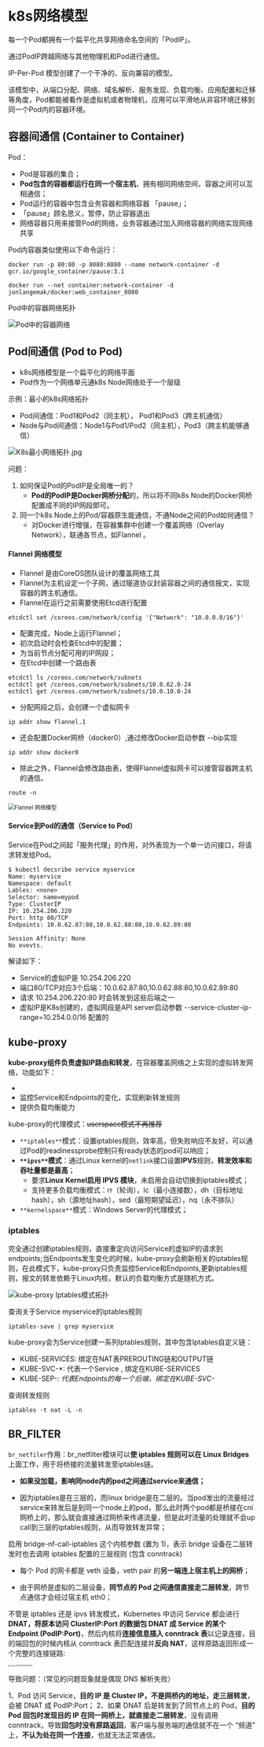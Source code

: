 

# k8s网络模型

每一个Pod都拥有一个扁平化共享网络命名空间的「PodIP」。

通过PodIP跨越网络与其他物理机和Pod进行通信。

IP-Per-Pod 模型创建了一个干净的、反向兼容的模型。

该模型中，从端口分配、网络、域名解析、服务发现、负载均衡、应用配置和迁移等角度，Pod都能被看作是虚拟机或者物理机，应用可以平滑地从非容环境迁移到同一个Pod内的容器环境。

## 容器间通信 (Container to Container)

Pod：

- Pod是容器的集合；
- **Pod包含的容器都运行在同一个宿主机**，拥有相同网络空间，容器之间可以互相通信；
- Pod运行的容器中包含业务容器和网络容器 「pause」；
- 「pause」顾名思义，暂停，防止容器退出
- 网络容器只用来接管Pod的网络，业务容器通过加入网络容器的网络实现网络共享

Pod内容器类似使用以下命令运行：

```shell
docker run -p 80:80 -p 8080:8080 --name network-container -d gcr.io/google_container/pause:3.1
 
docker run --net container:network-container -d jonlangemak/docker:web_container_8080
```

Pod中的容器网络拓扑

![Pod中的容器网络](pics/k8s_pod_container_network.png)

## Pod间通信 (Pod to Pod)

- k8s网络模型是一个扁平化的网络平面
- Pod作为一个网络单元通k8s Node网络处于一个层级

示例：最小的k8s网络拓扑

- Pod间通信：Pod1和Pod2（同主机）， Pod1和Pod3（跨主机通信）
- Node与Pod间通信：Node1与Pod1/Pod2（同主机），Pod3（跨主机能够通信）

![K8s最小网络拓扑.jpg](pics\k8s_pod_pod_network.png)

问题：

1. 如何保证Pod的PodIP是全局唯一的？
   - **Pod的PodIP是Docker网桥分配**的，所以将不同k8s Node的Docker网桥配置成不同的IP网段即可。
2. 同一个k8s Node上的Pod/容器原生能通信，不通Node之间的Pod如何通信？
   - 对Docker进行增强，在容器集群中创建一个覆盖网络（Overlay Network），联通各节点，如Flannel 。

#### Flannel 网络模型

- Flannel 是由CoreOS团队设计的覆盖网络工具
- Flannel为主机设定一个子网，通过隧道协议封装容器之间的通信报文，实现容器的跨主机通信。
- Flannel在运行之前需要使用Etcd进行配置

```
etcdctl set /coreos.com/network/config '{"Network": "10.0.0.0/16"}'
```

- 配置完成，Node上运行Flannel；
- 初次启动时会检查Etcd中的配置；
- 为当前节点分配可用的IP网段；
- 在Etcd中创建一个路由表

```
etcdctl ls /coreos.com/network/subnets
ectdctl get /coreos.com/network/subnets/10.0.62.0-24
ectdctl get /coreos.com/network/subnets/10.0.10.0-24
```

- 分配网段之后，会创建一个虚拟网卡

```
ip addr show flannel.1
```

- 还会配置Docker网桥（docker0）,通过修改Docker启动参数 --bip实现

```
ip addr show docker0
```

- 除此之外，Flannel会修改路由表，使得Flannel虚拟网卡可以接管容器跨主机的通信。

```
route -n 
```

<img src="pics/k8s_flannel.png" alt="Flannel 网络模型" style="zoom:80%;" />

#### Service到Pod的通信（Service to Pod）

Service在Pod之间起「服务代理」的作用，对外表现为一个单一访问接口，将请求转发给Pod。

```
$ kubectl decsribe service myservice
Name: myservice
Namespace: default
Lables: <none>
Selector: name=mypod
Type: ClusterIP
IP: 10.254.206.220
Port: http 80/TCP
Endpoints: 10.0.62.87:80,10.0.62.88:80,10.0.62.89:80

Session Affinity: None
No evevts.
```

解读如下：

- Service的虚拟IP是 10.254.206.220
- 端口80/TCP对应3个后端：10.0.62.87:80,10.0.62.88:80,10.0.62.89:80
- 请求 10.254.206.220:80 时会转发到这些后端之一
- 虚拟IP是K8s创建的，虚拟网段是API server启动参数 --service-cluster-ip-range=10.254.0.0/16 配置的

## kube-proxy

**kube-proxy组件负责虚拟IP路由和转发**，在容器覆盖网络之上实现的虚拟转发网络，功能如下：

- 
- 监控Service和Endpoints的变化，实现刷新转发规则
- 提供负载均衡能力

kube-proxy的代理模式：~~userspace模式不再推荐~~

- `**iptables**`模式：设置iptables规则，效率高，但失败响应不友好，可以通过Pod的readinessprobe控制只有ready状态的pod可以响应；
- **`**ipvs**`模式**：通过Linux kernel的`netlink`接口设置**IPVS**规则，**转发效率和吞吐量都是最高**；
  - 要求**Linux Kernel启用 IPVS 模块**，未启用会自动切换到iptables模式；
  - 支持更多负载均衡模式：rr（轮询），lc（最小连接数），dh（目标地址hash），sh（源地址hash），sed（最短期望延迟），nq（永不排队）
- `**kernelspace**`模式：Windows Server的代理模式；



### iptables

完全通过创建iptables规则，直接重定向访问Service的虚拟IP的请求到endpoints;当Endpoints发生变化的时候，kube-proxy会刷新相关的iptables规则，在此模式下，kube-proxy只负责监控Service和Endpoints,更新iptables规则，报文的转发依赖于Linux内核，默认的负载均衡方式是随机方式。

![kube-proxy Iptables模式拓扑](pics/k8s_kube_proy_iptables.png)

查询关于Service myservice的iptables规则

```
iptables-save | grep myservice
```

kube-proxy会为Service创建一系列Iptables规则，其中包含Iptables自定义链：

- KUBE-SERVICES: 绑定在NAT表PREROUTING链和OUTPUT链
- KUBE-SVC-*: 代表一个Service , 绑定在KUBE-SERVICES
- KUBE-SEP-*: 代表Endpoints的每一个后端，绑定在KUBE-SVC-*

查询转发规则

```
iptables -t nat -L -n
```

## BR_FILTER

`br_netfiler`作用：br_netfilter模块可以**使 iptables 规则可以在 Linux Bridges** 上面工作，用于将桥接的流量转发至iptables链。

- **如果没加载，影响同node内的pod之间通过service来通信；**

- 因为iptables是在三层的，而linux bridge是在二层的。当pod发出的流量经过service来转发后是到同一个node上的pod，那么此时两个pod都是桥接在cni网桥上的，那么就会直接通过网桥来传递流量，但是此时流量的处理就不会up call到三层的iptables规则，从而导致转发异常；

启用 bridge-nf-call-iptables 这个内核参数 (置为 1)，表示 bridge 设备在二层转发时也去调用 iptables 配置的三层规则 (包含 conntrack)

- 每个 Pod 的网卡都是 veth 设备，veth pair 的**另一端连上宿主机上的网桥**；

- 由于网桥是虚拟的二层设备，**同节点的 Pod 之间通信直接走二层转发**，跨节点通信才会经过宿主机 eth0；

不管是 iptables 还是 ipvs 转发模式，Kubernetes 中访问 Service 都会进行 **DNAT，将原本访问 ClusterIP:Port 的数据包 DNAT 成 Service 的某个 Endpoint (PodIP:Port)**，然后内核将**连接信息插入 conntrack 表**以记录连接，目的端回包的时候内核从 conntrack 表匹配连接并**反向 NAT**，这样原路返回形成一个完整的连接链路:

<img src="pics/br_filter_reason.png" alt="image-20221126154144562" style="zoom: 25%;" />

导致问题：（常见的问题现象就是偶现 DNS 解析失败）

1、Pod 访问 Service，**目的 IP 是 Cluster IP，不是网桥内的地址，走三层转发**，会被 DNAT 成 PodIP:Port；
2、如果 DNAT 后是转发到了同节点上的 Pod，**目的 Pod 回包时发现目的 IP 在同一网桥上，就直接走二层转发**，没有调用 conntrack，导致**回包时没有原路返回**，客户端与服务端的通信就不在一个 “频道” 上，**不认为处在同一个连接**，也就无法正常通信。